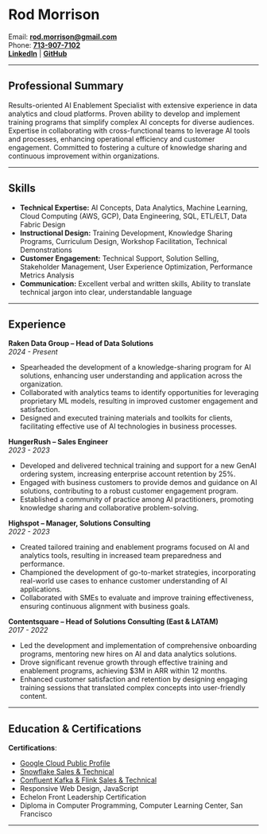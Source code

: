 # Rod Morrison

Email: [**rod.morrison@gmail.com**](mailto:rod.morrison@gmail.com)  
Phone: [**713-907-7102**](tel:7139077102)  
[**LinkedIn**](https://www.linkedin.com/in/rmorrison/) | [**GitHub**](https://github.com/Mojoryson)

---

## Professional Summary

Results-oriented AI Enablement Specialist with extensive experience in data analytics and cloud platforms. Proven ability to develop and implement training programs that simplify complex AI concepts for diverse audiences. Expertise in collaborating with cross-functional teams to leverage AI tools and processes, enhancing operational efficiency and customer engagement. Committed to fostering a culture of knowledge sharing and continuous improvement within organizations.

---

## Skills

- **Technical Expertise:** AI Concepts, Data Analytics, Machine Learning, Cloud Computing (AWS, GCP), Data Engineering, SQL, ETL/ELT, Data Fabric Design
- **Instructional Design:** Training Development, Knowledge Sharing Programs, Curriculum Design, Workshop Facilitation, Technical Demonstrations
- **Customer Engagement:** Technical Support, Solution Selling, Stakeholder Management, User Experience Optimization, Performance Metrics Analysis
- **Communication:** Excellent verbal and written skills, Ability to translate technical jargon into clear, understandable language

---

## Experience

**Raken Data Group – Head of Data Solutions**  
*2024 - Present*  
- Spearheaded the development of a knowledge-sharing program for AI solutions, enhancing user understanding and application across the organization.
- Collaborated with analytics teams to identify opportunities for leveraging proprietary ML models, resulting in improved customer engagement and satisfaction.
- Designed and executed training materials and toolkits for clients, facilitating effective use of AI technologies in business processes.

**HungerRush – Sales Engineer**  
*2023 - 2023*  
- Developed and delivered technical training and support for a new GenAI ordering system, increasing enterprise account retention by 25%.
- Engaged with business customers to provide demos and guidance on AI solutions, contributing to a robust customer engagement program.
- Established a community of practice among AI practitioners, promoting knowledge sharing and collaborative problem-solving.

**Highspot – Manager, Solutions Consulting**  
*2022 - 2023*  
- Created tailored training and enablement programs focused on AI and analytics tools, resulting in increased team preparedness and performance.
- Championed the development of go-to-market strategies, incorporating real-world use cases to enhance customer understanding of AI applications.
- Collaborated with SMEs to evaluate and improve training effectiveness, ensuring continuous alignment with business goals.

**Contentsquare – Head of Solutions Consulting (East & LATAM)**  
*2017 - 2022*  
- Led the development and implementation of comprehensive onboarding programs, mentoring new hires on AI and data analytics solutions.
- Drove significant revenue growth through effective training and enablement programs, achieving $3M in ARR within 12 months.
- Enhanced customer satisfaction and retention by designing engaging training sessions that translated complex concepts into user-friendly content.

---

## Education & Certifications

**Certifications**:
- [Google Cloud Public Profile](https://partner.cloudskillsboost.google/public_profiles/4e087ef0-ed5c-48b5-b763-8e5ade38459e)
- [Snowflake Sales & Technical](https://certificates.confluent.io/profile/shaded5458/wallet)
- [Confluent Kafka & Flink Sales & Technical](https://certificates.confluent.io/profile/shaded5458/wallet)
- Responsive Web Design, JavaScript
- Echelon Front Leadership Certification
- Diploma in Computer Programming, Computer Learning Center, San Francisco

---

